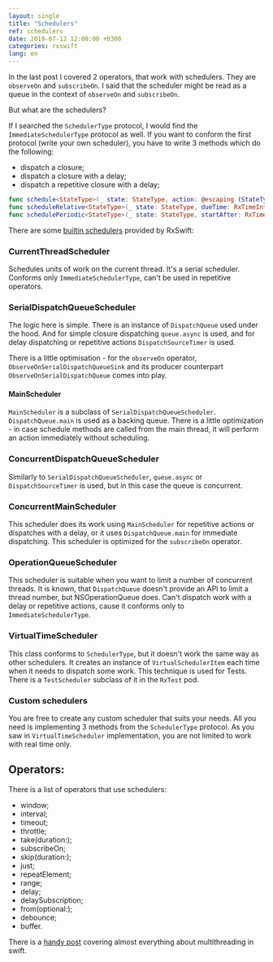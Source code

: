 ```yaml
---
layout: single
title: "Schedulers"
ref: schedulers
date: 2019-07-12 12:00:00 +0300
categories: rxswift
lang: en
---
```


In the last post I covered 2 operators, that work with schedulers. They are `observeOn` and `subscribeOn`. I said that the scheduler might be read as a queue in the context of `observeOn` and `subscribeOn`.

But what are the schedulers? 

If I searched the `SchedulerType` protocol, I would find the `ImmediateSchedulerType` protocol as well. 
If you want to conform the first protocol (write your own scheduler), you have to write 3 methods which do the following:

* dispatch a closure;
* dispatch a closure with a delay;
* dispatch a repetitive closure with a delay;

```swift
func schedule<StateType>(_ state: StateType, action: @escaping (StateType) -> Disposable) -> Disposable
func scheduleRelative<StateType>(_ state: StateType, dueTime: RxTimeInterval, action: @escaping (StateType) -> Disposable) -> Disposable
func schedulePeriodic<StateType>(_ state: StateType, startAfter: RxTimeInterval, period: RxTimeInterval, action: @escaping (StateType) -> StateType) -> Disposable
```

There are some [builtin schedulers](https://github.com/ReactiveX/RxSwift/blob/master/Documentation/Schedulers.md#builtin-schedulers) provided by RxSwift:

### CurrentThreadScheduler

Schedules units of work on the current thread. It's a serial scheduler. Conforms only `ImmediateSchedulerType`, can't be used in repetitive operators.

### SerialDispatchQueueScheduler

The logic here is simple. There is an instance of `DispatchQueue` used under the hood. And for simple closure dispatching `queue.async` is used, and for delay dispatching or repetitive actions `DispatchSourceTimer` is used. 

There is a little optimisation - for the `observeOn` operator, `ObserveOnSerialDispatchQueueSink` and its producer counterpart `ObserveOnSerialDispatchQueue` comes into play.

#### MainScheduler

`MainScheduler` is a subclass of `SerialDispatchQueueScheduler`. `DispatchQueue.main` is used as a backing queue. There is a little optimization - in case schedule methods are called from the main thread, it will perform an action immediately without scheduling. 

### ConcurrentDispatchQueueScheduler

Similarly to `SerialDispatchQueueScheduler`, `queue.async` or `DispatchSourceTimer` is used, but in this case the queue is concurrent.  

### ConcurrentMainScheduler

This scheduler does its work using `MainScheduler` for repetitive actions or dispatches with a delay, or it uses `DispatchQueue.main` for immediate dispatching. This scheduler is optimized for the `subscribeOn` operator.

### OperationQueueScheduler

This scheduler is suitable when you want to limit a number of concurrent threads. It is known, that `DispatchQueue` doesn't provide an API to limit a thread number, but NSOperationQueue does. Can't dispatch work with a delay or repetitive actions, cause it conforms only to `ImmediateSchedulerType`.

### VirtualTimeScheduler

This class conforms to `SchedulerType`, but it doesn't work the same way as other schedulers. It creates an instance of `VirtualSchedulerItem` each time when it needs to dispatch some work. This technique is used for Tests. There is a `TestScheduler` subclass of it in the `RxTest` pod.

### Custom schedulers

You are free to create any custom scheduler that suits your needs. All you need is implementing 3 methods from the `SchedulerType` protocol. As you saw in `VirtualTimeScheduler` implementation, you are not limited to work with real time only. 

## Operators:

There is a list of operators that use schedulers:

* window;
* interval;
* timeout;
* throttle;
* take(duration:);
* subscribeOn; 
* skip(duration:);
* just;
* repeatElement;
* range;
* delay;
* delaySubscription;
* from(optional:);
* debounce;
* buffer.

There is a [handy post](https://www.uraimo.com/2017/05/07/all-about-concurrency-in-swift-1-the-present/) covering almost everything about multithreading in swift.
